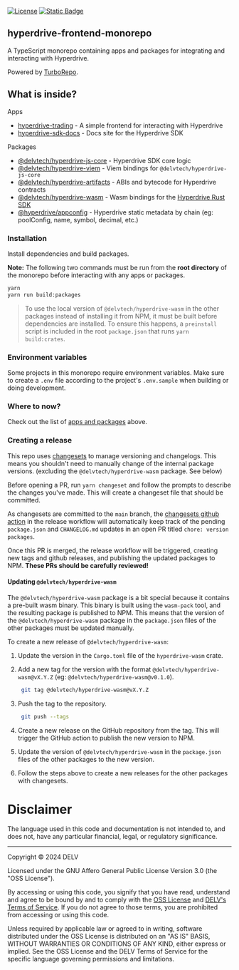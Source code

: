 [![License](https://img.shields.io/badge/License-AGPL%203.0-blue.svg)](https://github.com/delvtech/hyperdrive-frontend/blob/master/LICENSE)
[![Static Badge](https://img.shields.io/badge/DELV-Terms%20Of%20Service-orange)](https://elementfi.s3.us-east-2.amazonaws.com/element-finance-terms-of-service.pdf)

## hyperdrive-frontend-monorepo

A TypeScript monorepo containing apps and packages for integrating and
interacting with Hyperdrive.

Powered by [TurboRepo](https://turbo.build).

## What is inside?

Apps

- [hyperdrive-trading](apps/hyperdrive-trading/) - A simple frontend for interacting with Hyperdrive
- [hyperdrive-sdk-docs](apps/hyperdrive-sdk-docs/) - Docs site for the Hyperdrive SDK

Packages

- [@delvtech/hyperdrive-js-core](packages/hyperdrive-js-core/) - Hyperdrive SDK core logic
- [@delvtech/hyperdrive-viem](packages/hyperdrive-viem/) - Viem bindings for `@delvtech/hyperdrive-js-core`
- [@delvtech/hyperdrive-artifacts](packages/hyperdrive-artifacts/) - ABIs and bytecode for Hyperdrive contracts
- [@delvtech/hyperdrive-wasm](packages/hyperdrive-artifacts/) - Wasm bindings for the [Hyperdrive Rust SDK](https://github.com/delvtech/hyperdrive-rs)
- [@hyperdrive/appconfig](packages/hyperdrive-appconfig/) - Hyperdrive static metadata by chain (eg: poolConfig, name, symbol, decimal, etc.)

### Installation

Install dependencies and build packages.

**Note:** The following two commands must be run from the **root directory** of the
monorepo before interacting with any apps or packages.

```bash
yarn
yarn run build:packages
```

> To use the local version of `@delvtech/hyperdrive-wasm` in the other packages instead of installing it from NPM, it must be built before dependencies are installed. To ensure this happens, a `preinstall` script is included in the root `package.json` that runs `yarn build:crates`.

### Environment variables

Some projects in this monorepo require environment variables. Make sure to
create a `.env` file according to the project's `.env.sample` when building or
doing development.

### Where to now?

Check out the list of [apps and packages](#what-is-inside) above.

### Creating a release

This repo uses [changesets](https://github.com/changesets/changesets) to manage
versioning and changelogs. This means you shouldn't need to manually change of
the internal package versions. (excluding the `@delvtech/hyperdrive-wasm` package. See below)

Before opening a PR, run `yarn changeset` and follow the prompts to describe the
changes you've made. This will create a changeset file that should be committed.

As changesets are committed to the `main` branch, the [changesets github
action](https://github.com/changesets/action) in the release workflow will
automatically keep track of the pending `package.json` and `CHANGELOG.md`
updates in an open PR titled `chore: version packages`.

Once this PR is merged, the release workflow will be triggered, creating new
tags and github releases, and publishing the updated packages to NPM. **These
PRs should be carefully reviewed!**

#### Updating `@delvtech/hyperdrive-wasm`

The `@delvtech/hyperdrive-wasm` package is a bit special because it contains a
pre-built wasm binary. This binary is built using the `wasm-pack` tool, and the
resulting package is published to NPM. This means that the version of the
`@delvtech/hyperdrive-wasm` package in the `package.json` files of the other
packages must be updated manually.

To create a new release of `@delvtech/hyperdrive-wasm`:

1. Update the version in the `Cargo.toml` file of the `hyperdrive-wasm` crate.
   
2. Add a new tag for the version with the format `@delvtech/hyperdrive-wasm@vX.Y.Z` (eg: `@delvtech/hyperdrive-wasm@v0.1.0`).
   ```sh
    git tag @delvtech/hyperdrive-wasm@vX.Y.Z
    ```

3. Push the tag to the repository.
   ```sh
    git push --tags
    ```

4. Create a new release on the GitHub repository from the tag. This will trigger the GitHub action to publish the new version to NPM.
   
5. Update the version of `@delvtech/hyperdrive-wasm` in the `package.json` files of the other packages to the new version.
   
6. Follow the steps above to create a new releases for the other packages with changesets.

# Disclaimer

The language used in this code and documentation is not intended to, and does not, have any particular financial, legal, or regulatory significance.

---

Copyright © 2024  DELV

Licensed under the GNU Affero General Public License Version 3.0 (the "OSS License").

By accessing or using this code, you signify that you have read, understand and agree to be bound by and to comply with the [OSS License](https://www.gnu.org/licenses/gpl-3.0.html) and [DELV's Terms of Service](https://elementfi.s3.us-east-2.amazonaws.com/element-finance-terms-of-service.pdf). If you do not agree to those terms, you are prohibited from accessing or using this code.

Unless required by applicable law or agreed to in writing, software distributed under the OSS License is distributed on an "AS IS" BASIS, WITHOUT WARRANTIES OR CONDITIONS OF ANY KIND, either express or implied. See the OSS License and the DELV Terms of Service for the specific language governing permissions and limitations.

